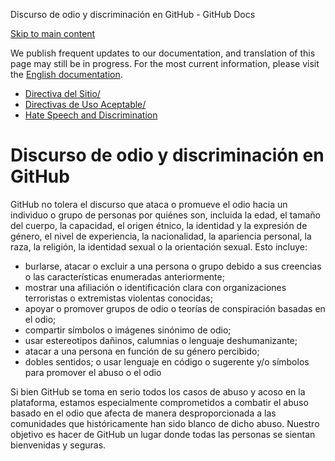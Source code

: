 Discurso de odio y discriminación en GitHub - GitHub Docs

[Skip to main content](#main-content)

We publish frequent updates to our documentation, and translation of this page may still be in progress. For the most current information, please visit the [English documentation](/en).

* [Directiva del Sitio/](/es/site-policy)
* [Directivas de Uso Aceptable/](/es/site-policy/acceptable-use-policies)
* [Hate Speech and Discrimination](/es/site-policy/acceptable-use-policies/github-hate-speech-and-discrimination)

Discurso de odio y discriminación en GitHub
==========

GitHub no tolera el discurso que ataca o promueve el odio hacia un individuo o grupo de personas por quiénes son, incluida la edad, el tamaño del cuerpo, la capacidad, el origen étnico, la identidad y la expresión de género, el nivel de experiencia, la nacionalidad, la apariencia personal, la raza, la religión, la identidad sexual o la orientación sexual. Esto incluye:

* burlarse, atacar o excluir a una persona o grupo debido a sus creencias o las características enumeradas anteriormente;
* mostrar una afiliación o identificación clara con organizaciones terroristas o extremistas violentas conocidas;
* apoyar o promover grupos de odio o teorías de conspiración basadas en el odio;
* compartir símbolos o imágenes sinónimo de odio;
* usar estereotipos dañinos, calumnias o lenguaje deshumanizante;
* atacar a una persona en función de su género percibido;
* dobles sentidos; o usar lenguaje en código o sugerente y/o símbolos para promover el abuso o el odio

Si bien GitHub se toma en serio todos los casos de abuso y acoso en la plataforma, estamos especialmente comprometidos a combatir el abuso basado en el odio que afecta de manera desproporcionada a las comunidades que históricamente han sido blanco de dicho abuso. Nuestro objetivo es hacer de GitHub un lugar donde todas las personas se sientan bienvenidas y seguras.
